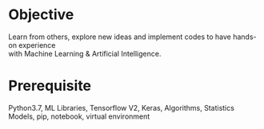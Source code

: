 # Objective
Learn from others, explore new ideas and implement codes to have hands-on experience  
with Machine Learning & Artificial Intelligence.

# Prerequisite
Python3.7, ML Libraries, Tensorflow V2, Keras, Algorithms, Statistics Models, pip, notebook, virtual environment

